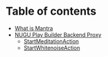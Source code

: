 # Table of contents

* [What is Mantra](README.md)
* [NUGU Play Builder Backend Proxy](nugu-play-builder-backend-proxy/README.md)
  * [StartMeditationAction](nugu-play-builder-backend-proxy/startmeditationaction-api.md)
  * [StartWhitenoiseAction](nugu-play-builder-backend-proxy/untitled.md)

